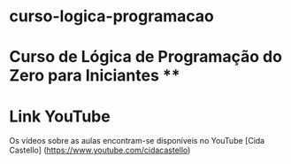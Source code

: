 # curso-logica-programacao
# Curso de Lógica de Programação do Zero para Iniciantes **


# Link YouTube
Os vídeos sobre as aulas encontram-se disponíveis no YouTube
[Cida Castello] (https://www.youtube.com/cidacastello)
